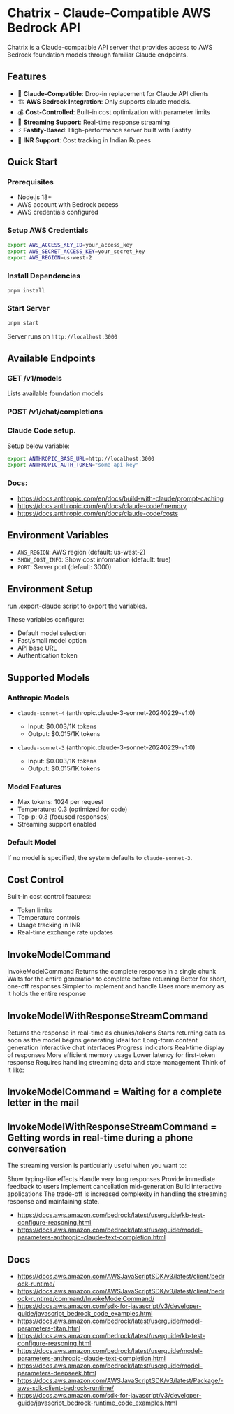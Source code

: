 # Chatrix - Claude-Compatible AWS Bedrock API

Chatrix is a Claude-compatible API server that provides access to AWS Bedrock foundation models through familiar Claude endpoints.

## Features

- 🔌 **Claude-Compatible**: Drop-in replacement for Claude API clients
- 🏗️ **AWS Bedrock Integration**: Only supports claude models. 
- 💰 **Cost-Controlled**: Built-in cost optimization with parameter limits
- 🚀 **Streaming Support**: Real-time response streaming
- ⚡ **Fastify-Based**: High-performance server built with Fastify
- 💱 **INR Support**: Cost tracking in Indian Rupees

## Quick Start

### Prerequisites
- Node.js 18+
- AWS account with Bedrock access
- AWS credentials configured

### Setup AWS Credentials
```bash
export AWS_ACCESS_KEY_ID=your_access_key
export AWS_SECRET_ACCESS_KEY=your_secret_key
export AWS_REGION=us-west-2
```

### Install Dependencies
```bash
pnpm install
```

### Start Server
```bash
pnpm start
```
Server runs on `http://localhost:3000`

## Available Endpoints

### GET /v1/models
Lists available foundation models

### POST /v1/chat/completions

### Claude Code setup.
Setup below variable:
```bash
export ANTHROPIC_BASE_URL=http://localhost:3000
export ANTHROPIC_AUTH_TOKEN="some-api-key"
```
### Docs:
- https://docs.anthropic.com/en/docs/build-with-claude/prompt-caching
- https://docs.anthropic.com/en/docs/claude-code/memory
- https://docs.anthropic.com/en/docs/claude-code/costs

## Environment Variables

- `AWS_REGION`: AWS region (default: us-west-2)
- `SHOW_COST_INFO`: Show cost information (default: true)
- `PORT`: Server port (default: 3000)

## Environment Setup

run .export-claude script to export the variables.

These variables configure:
- Default model selection
- Fast/small model option
- API base URL
- Authentication token

## Supported Models

### Anthropic Models
- `claude-sonnet-4` (anthropic.claude-3-sonnet-20240229-v1:0)
  - Input: $0.003/1K tokens
  - Output: $0.015/1K tokens

- `claude-sonnet-3` (anthropic.claude-3-sonnet-20240229-v1:0)
  - Input: $0.003/1K tokens
  - Output: $0.015/1K tokens

### Model Features
- Max tokens: 1024 per request
- Temperature: 0.3 (optimized for code)
- Top-p: 0.3 (focused responses)
- Streaming support enabled

### Default Model
If no model is specified, the system defaults to `claude-sonnet-3`.

## Cost Control

Built-in cost control features:
- Token limits
- Temperature controls
- Usage tracking in INR
- Real-time exchange rate updates

## InvokeModelCommand

InvokeModelCommand
Returns the complete response in a single chunk
Waits for the entire generation to complete before returning
Better for short, one-off responses
Simpler to implement and handle
Uses more memory as it holds the entire response
## InvokeModelWithResponseStreamCommand
Returns the response in real-time as chunks/tokens
Starts returning data as soon as the model begins generating
Ideal for:
Long-form content generation
Interactive chat interfaces
Progress indicators
Real-time display of responses
More efficient memory usage
Lower latency for first-token response
Requires handling streaming data and state management
Think of it like:

## InvokeModelCommand = Waiting for a complete letter in the mail
## InvokeModelWithResponseStreamCommand = Getting words in real-time during a phone conversation
The streaming version is particularly useful when you want to:

Show typing-like effects
Handle very long responses
Provide immediate feedback to users
Implement cancellation mid-generation
Build interactive applications
The trade-off is increased complexity in handling the streaming response and maintaining state.

- https://docs.aws.amazon.com/bedrock/latest/userguide/kb-test-configure-reasoning.html
- https://docs.aws.amazon.com/bedrock/latest/userguide/model-parameters-anthropic-claude-text-completion.html

## Docs
- https://docs.aws.amazon.com/AWSJavaScriptSDK/v3/latest/client/bedrock-runtime/
- https://docs.aws.amazon.com/AWSJavaScriptSDK/v3/latest/client/bedrock-runtime/command/InvokeModelCommand/
- https://docs.aws.amazon.com/sdk-for-javascript/v3/developer-guide/javascript_bedrock_code_examples.html
- https://docs.aws.amazon.com/bedrock/latest/userguide/model-parameters-titan.html
- https://docs.aws.amazon.com/bedrock/latest/userguide/kb-test-configure-reasoning.html
- https://docs.aws.amazon.com/bedrock/latest/userguide/model-parameters-anthropic-claude-text-completion.html
- https://docs.aws.amazon.com/bedrock/latest/userguide/model-parameters-deepseek.html
- https://docs.aws.amazon.com/AWSJavaScriptSDK/v3/latest/Package/-aws-sdk-client-bedrock-runtime/
- https://docs.aws.amazon.com/sdk-for-javascript/v3/developer-guide/javascript_bedrock-runtime_code_examples.html